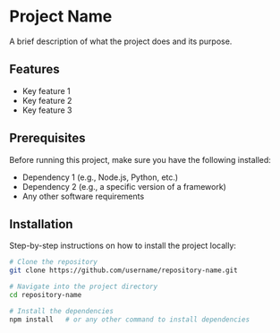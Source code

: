 # Project Name

A brief description of what the project does and its purpose.

## Features

- Key feature 1
- Key feature 2
- Key feature 3

## Prerequisites

Before running this project, make sure you have the following installed:

- Dependency 1 (e.g., Node.js, Python, etc.)
- Dependency 2 (e.g., a specific version of a framework)
- Any other software requirements

## Installation

Step-by-step instructions on how to install the project locally:

```bash
# Clone the repository
git clone https://github.com/username/repository-name.git

# Navigate into the project directory
cd repository-name

# Install the dependencies
npm install   # or any other command to install dependencies